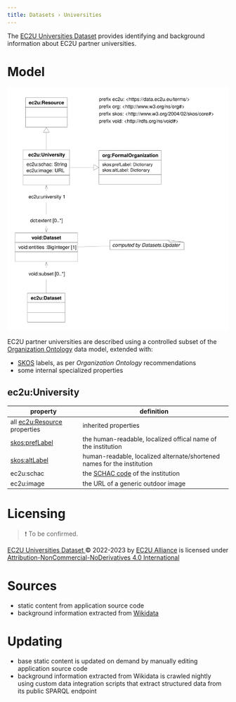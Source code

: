 ```yaml
---
title: Datasets › Universities
---
```


The [EC2U Universities Dataset](http://data.ec2u.eu/universities/) provides identifying and background information about
EC2U partner universities.

# Model

![university data model](index/universities.svg)

EC2U partner universities are described using a controlled subset of
the [Organization Ontology](https://www.w3.org/TR/vocab-org/) data model, extended with:

* [SKOS](https://www.w3.org/TR/skos-primer/#seclabel) labels, as per *Organization Ontology* recommendations
* some internal specialized properties

## ec2u:University

| property                                                     | definition                                                   |
| ------------------------------------------------------------ | ------------------------------------------------------------ |
| all [ec2u:Resource](resources.md) properties                 | inherited properties                                         |
| [skos:prefLabel](https://www.w3.org/TR/skos-reference/#labels) | the human-readable, localized offical name of the institution |
| [skos:altLabel](https://www.w3.org/TR/skos-reference/#labels) | human-readable, localized alternate/shortened names for the institution |
| ec2u:schac                                                   | the [SCHAC code](https://wiki.uni-foundation.eu/pages/viewpage.action?pageId=12746935) of the institution |
| ec2u:image                                                   | the URL of a generic outdoor image                           |

# Licensing

> ❗️ To be confirmed.

[EC2U Universities Dataset ](https://data.ec2u.eu/universities/)© 2022-2023 by [EC2U Alliance](https://www.ec2u.eu/) is
licensed
under [Attribution-NonCommercial-NoDerivatives 4.0 International](http://creativecommons.org/licenses/by-nc-nd/4.0/?ref=chooser-v1)

# Sources

* static content from application source code
* background information extracted from [Wikidata](https://www.wikidata.org/)

# Updating

* base static content is updated on demand by manually editing application source code
* background information extracted from Wikidata is crawled nightly using custom data integration scripts that extract
  structured data from its public SPARQL endpoint
